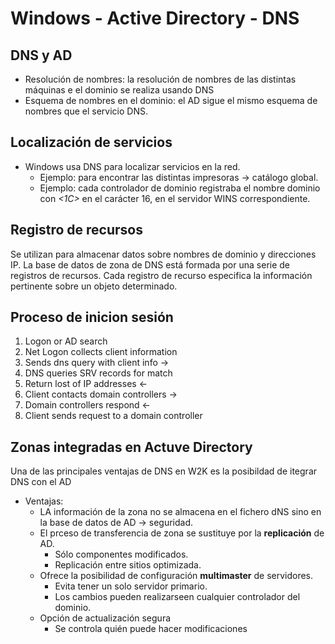 # Windows - Active Directory - DNS

## DNS y AD
*	Resolución de nombres: la resolución de nombres de las distintas máquinas e el dominio se realiza usando DNS
*	Esquema de nombres en el dominio: el AD sigue el mismo esquema de nombres que el servicio DNS.

## Localización de servicios
*	Windows usa DNS para localizar servicios en la red.
	*	Ejemplo: para encontrar las distintas impresoras -> catálogo global.
	*	Ejemplo: cada controlador de dominio registraba el nombre dominio con _<1C>_ en el carácter 16, en el servidor WINS correspondiente.

## Registro de recursos
Se utilizan para almacenar datos sobre nombres de dominio y direcciones IP.
La base de datos de zona de DNS está formada por una serie de registros de recursos. Cada registro de recurso especifica la información pertinente sobre un objeto determinado.

## Proceso de inicion sesión
1.	Logon or AD search
2.	Net Logon collects client information
3.	Sends dns query with client info ->
4.	DNS queries SRV records for match
5.	Return lost of IP addresses <-
6.	Client contacts domain controllers ->
7.	Domain controllers respond <-
8.	Client sends request to a domain controller

## Zonas integradas en Actuve Directory
Una de las principales ventajas de DNS en W2K es la posibildad de itegrar DNS con el AD
*	Ventajas:
	*	LA información de la zona no se almacena en el fichero dNS sino en la base de datos de AD -> seguridad.
	* El prceso de transferencia de zona se sustituye por la __replicación__ de AD.
		*	Sólo componentes modificados.
		*	Replicación entre sitios optimizada.
	*	Ofrece la posibilidad de configuración __multimaster__ de servidores.
		*	Evita tener un solo servidor primario.
		*	Los cambios pueden realizarseen cualquier controlador del dominio.
	*	Opción de actualización segura
		*	Se controla quién puede hacer modificaciones
